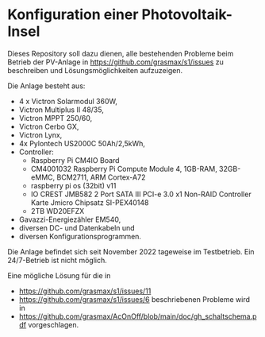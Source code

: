 # Konfiguration einer Photovoltaik-Insel
Dieses Repository soll dazu dienen, alle bestehenden Probleme beim Betrieb der PV-Anlage in https://github.com/grasmax/s1/issues zu beschreiben und Lösungsmöglichkeiten aufzuzeigen.

Die Anlage besteht aus:
- 4 x Victron Solarmodul 360W,
- Victron Multiplus II 48/35,
- Victron MPPT 250/60,
- Victron Cerbo GX,
- Victron Lynx,
- 4x Pylontech US2000C 50Ah/2,5kWh,
- Controller:
    * Raspberry Pi CM4IO Board
    * CM4001032 Raspberry Pi Compute Module 4, 1GB-RAM, 32GB-eMMC, BCM2711, ARM Cortex-A72
    * raspberry pi os (32bit) v11
    * IO CREST JMB582 2 Port SATA III PCI-e 3.0 x1 Non-RAID Controller Karte Jmicro Chipsatz SI-PEX40148
    * 2TB WD20EFZX
- Gavazzi-Energiezähler EM540,
- diversen DC- und Datenkabeln und
- diversen Konfigurationsprogrammen.

Die Anlage befindet sich seit November 2022 tageweise im Testbetrieb.
Ein 24/7-Betrieb ist nicht möglich.

Eine mögliche Lösung für die in 
- https://github.com/grasmax/s1/issues/11
- https://github.com/grasmax/s1/issues/6
beschriebenen Probleme wird in 
- https://github.com/grasmax/AcOnOff/blob/main/doc/gh_schaltschema.pdf
vorgeschlagen.

